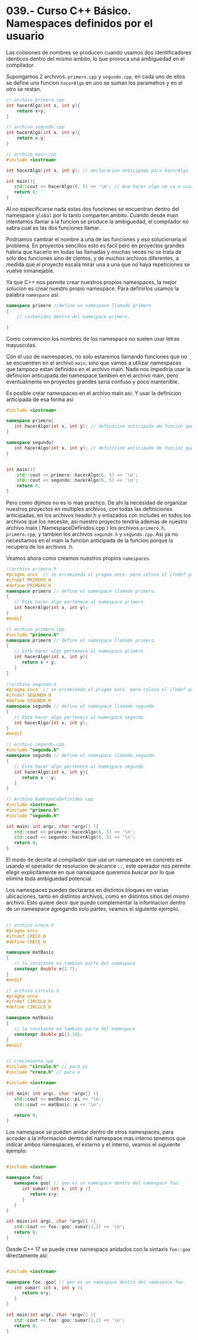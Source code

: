 039.- Curso C++ Básico. Namespaces definidos por el usuario
===

Las colisiones de nombres se producen cuando usamos dos identificadores
identicos dentro del mismo ambito, lo que provoca una ambiguedad en el
compilador.


Supongamos 2 archivos. `primero.cpp` y `segundo.cpp`, en cada uno de ellos se
define una funcion `hacerAlgo` en uno se suman los parametros y en el otro se
restan.


```cpp
// archivo primero.cpp
int hacerAlgo(int x, int y){
	return x+y;
}

// archivo segundo.cpp
int hacerAlgo(int x, int y){
	return x-y;
}

// archivo main.cpp
#include <iostream>

int hacerAlgo(int x, int y); // declaracion anticipada para hacerAlgo

int main(){
   std::cout << hacerAlgo(6, 5) << '\n'; // Que hacer algo se va a usar?
   return 0;
}
```

Al no especificarse nada estas dos funciones se encuentran dentro del namespace
`global` por lo tanto comparten ambito. Cuando desde main intentamos llamar a
la funcion se produce la ambiguedad, el compilador no sabra cual es las dos
funciones llamar.


Podriamos cambiar el nombre a una de las funciones y eso solucionaria el
problema. En proyectos sencillos esto es facil pero en proyectos grandes habria
que hacerlo en todas las llamadas y muchas veces no se trata de solo dos
funciones sino de cientos, y de muchos archivos diferentes, a medida que el
proyecto escala mirar una a una que no haya repeticiones se vuelve inmanejable.


Ya que C++ nos permite crear nuestros propios namespaces, la mejor solucion es
crear nuestro propio namespace. Para definirlos usamos la palabra `namespace`
asi:


```cpp
namespace primero //define un namespace llamado primero
{
	// contenidos dentro del namespace primero.

}
```

Como convencion los nombres de los namespace *no* suelen usar letras mayusculas.


Con el uso de namespaces, no solo estaremos llamando funciones que no se
encuentren en el archivo `main`, sino que vamos a utilizar namespaces que
tampoco estan definidos en el archivo main. Nada nos impediria usar la
definicion anticupada del namespace tambien en el archivo main, pero
eventualmente en proyectos grandes seria confuso y poco mantenible.

Es posible crear namespaces en el archivo main asi. Y usar la definicion
anticipada de esa forma asi

```cpp
#include <iostream>

namespace primero{
   int hacerAlgo(int x, int y);	// definicion anticipada de funcion que contiene la suma
}

namespace segundo{
   int hacerAlgo(int x, int y);	// definicion anticipada de funcion que contiene la resta
}


int main(){
	std::cout << primero::hacerAlgo(6, 5) << '\n';
	std::cout << segundo::hacerAlgo(6, 5) << '\n';
	return 0;
}
```

Pero como dijimos no es lo mas practico. De ahi la necesidad de organizar nuestros proyectos en multiples archivos, con todas las definiciones anticipadas, en los archivos header.h y enlazados con includes en todos los archivos que los necesite, asi nuestro proyecto tendria ademas de nuestro archivo main ( NamespaceDefinidos.cpp ) los archivos `primero.h`, `primero.cpp`, y tambien los archivos `segundo.h` y `segundo.cpp`. Asi ya no necesitamos en el main la funcion anticipada de la funcion porque la recupera de los archivos .h.
 
Veamos ahora como creamos nuestros propios `namespaces`.
 
```cpp
//archivo primero.h
#pragma once  // se ercomienda el pragma once. pero coloco el ifndef para practicar forma de hacerlo.
#ifndef PRIMERO_H
#define PRIMERO_H
namespace primero // define el namespace llamado primero.
{
   // Este hacer algo pertenece al namespace primero
   int hacerAlgo(int x, int y);
}
#endif 

// archivo primero.cpp 
#include "primero.h"
namespace primero // define el namespace llamado primero.
{
   // Este hacer algo pertenece al namespace primero
   int hacerAlgo(int x, int y){
      return x + y;
   }
} 
 
//archivo segundo.h
#pragma once  // se ercomienda el pragma once. pero coloco el ifndef para practicar forma de hacerlo.
#ifndef SEGUNDO_H
#define SEGUNDO_H
namespace segundo // define el namespace llamado segundo.
{
   // Este hacer algo pertenece al namespace segundo
   int hacerAlgo(int x, int y);
}
#endif 

// archivo segundo.cpp 
#include "segundo.h"
namespace segundo // define el namespace llamado segundo.
{
   // Este hacer algo pertenece al namespace segundo
   int hacerAlgo(int x, int y){
      return x - y;
   }
}

// Archivo NamespaceDefinidos.cpp
#include <iostream>
#include "primero.h"
#include "segundo.h"

int main( int argc, char *argv[] ){
   std::cout << primero::hacerAlgo(6, 5) << '\n'; 
   std::cout << segundo::hacerAlgo(6, 5) << '\n'; 
   return 0;
}

```

El modo de decirle al compilador que use un namespace en concreto es usando el operador de resolucion de alcance `::`, 
este operador nos permite elegir explicitamente en que namespace queremos buscar por lo que elimina toda ambiguedad potencial.

Los namespaces pueden declararse en distintos bloques en varias ubicaciones, tanto en distintos archivos, como en distintos sitios del mismo archivo. Esto quiere decir que puedo complementar la informacion dentro de un namespace agregando solo partes, veamos el siguiente ejemplo.

```cpp
 
// archivo crece.h 
#pragma once
#ifndef CRECE_H
#define CRECE_H

namespace matBasic
{
   // la constante es tambien parte del namespace
   constexpr double e{2.7};
}
#endif

// archivo circulo.h 
#pragma once
#ifndef CIRCULO_H
#define CIRCULO_H

namespace matBasic
{
   // la constante es tambien parte del namespace
   constexpr double pi{3.14};
}
#endif


// crecimiento.cpp
#include "circulo.h" // para pi
#include "crece.h" // para e 

#include <iostream>

int main( int argc, char *argv[] ){
   std::cout << matBasic::pi << '\n';
   std::cout << matBasic::e << '\n';

   return 0;
}

```

Los namespace se pueden anidar dentro de otros namespaces, para acceder a la
informacion dentro del namespace mas interno tenemos que indicar ambos
namespaces, el externo y el interno, veamos el siguiente ejemplo:

```cpp

#include <iostream>

namespace foo{
   namespace goo{ // goo es un namespace dentro del namespace foo.
      int sumar( int x, int y ){
         return x+y;
      }
   }
}

int main(int argc, char *argv[] ){
   std::cout << foo::goo::sumar(1,2) << '\n';
   return 0;
}

```

Desde C++ 17 se puede crear namespace anidados con la sintaxis `foo::goo` directamente asi:

```cpp

#include <iostream>

namespace foo::goo{ // goo es un namespace dentro del namespace foo.
   int sumar( int x, int y ){
      return x+y;
   }
}

int main(int argc, char *argv[] ){
   std::cout << foo::goo::sumar(1,2) << '\n';
   return 0;
}

```



